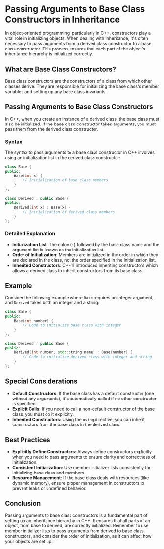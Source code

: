 # Passing Arguments to Base Class Constructors in Inheritance

In object-oriented programming, particularly in C++, constructors play a vital role in initializing objects. When dealing with inheritance, it's often necessary to pass arguments from a derived class constructor to a base class constructor. This process ensures that each part of the object's inheritance hierarchy is initialized correctly.

## What are Base Class Constructors?

Base class constructors are the constructors of a class from which other classes derive. They are responsible for initializing the base class's member variables and setting up any base class invariants.

## Passing Arguments to Base Class Constructors

In C++, when you create an instance of a derived class, the base class must also be initialized. If the base class constructor takes arguments, you must pass them from the derived class constructor.

### Syntax

The syntax to pass arguments to a base class constructor in C++ involves using an initialization list in the derived class constructor:

```cpp
class Base {
public:
    Base(int x) {
        // Initialization of base class members
    }
};

class Derived : public Base {
public:
    Derived(int x) : Base(x) {
        // Initialization of derived class members
    }
};
```

### Detailed Explanation

- **Initialization List**: The colon (`:`) followed by the base class name and the argument list is known as the initialization list.
- **Order of Initialization**: Members are initialized in the order in which they are declared in the class, not the order specified in the initialization list.
- **Inherited Constructors**: C++11 introduced inheriting constructors which allows a derived class to inherit constructors from its base class.

## Example

Consider the following example where `Base` requires an integer argument, and `Derived` takes both an integer and a string:

```cpp
class Base {
public:
    Base(int number) {
        // Code to initialize base class with integer
    }
};

class Derived : public Base {
public:
    Derived(int number, std::string name) : Base(number) {
        // Code to initialize derived class with integer and string
    }
};
```

## Special Considerations

- **Default Constructors**: If the base class has a default constructor (one without any arguments), it's automatically called if no other constructor is specified.
- **Explicit Calls**: If you need to call a non-default constructor of the base class, you must do it explicitly.
- **Inherited Constructors**: Using the `using` directive, you can inherit constructors from the base class in the derived class.

## Best Practices

- **Explicitly Define Constructors**: Always define constructors explicitly when you need to pass arguments to ensure clarity and correctness of initialization.
- **Consistent Initialization**: Use member initializer lists consistently for initializing base class and members.
- **Resource Management**: If the base class deals with resources (like dynamic memory), ensure proper management in constructors to prevent leaks or undefined behavior.

## Conclusion

Passing arguments to base class constructors is a fundamental part of setting up an inheritance hierarchy in C++. It ensures that all parts of an object, from base to derived, are correctly initialized. Remember to use member initializer lists to pass arguments from derived to base class constructors, and consider the order of initialization, as it can affect how your objects are set up.